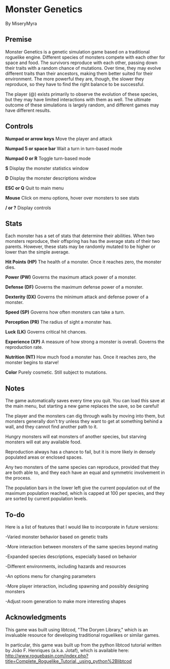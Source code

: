 # Monster Genetics
By MiseryMyra

## Premise
Monster Genetics is a genetic simulation game based on a traditional roguelike engine. Different species of monsters compete with each other for space and food. The survivors reproduce with each other, passing down their traits with a random chance of mutations. Over time, they may evolve different traits than their ancestors, making them better suited for their environment. The more powerful they are, though, the slower they reproduce, so they have to find the right balance to be successful.

The player (@) exists primarily to observe the evolution of these species, but they may
have limited interactions with them as well. The ultimate outcome of these simulations
is largely random, and different games may have different results.


## Controls
**Numpad or arrow keys**
Move the player and attack

**Numpad 5 or space bar**
Wait a turn in turn-based mode

**Numpad 0 or R**
Toggle turn-based mode

**S**
Display the monster statistics window

**D**
Display the monster descriptions window

**ESC or Q**
Quit to main menu

**Mouse**
Click on menu options, hover over monsters to see stats

**/ or ?**
Display controls


## Stats
Each monster has a set of stats that determine their abilities. When two monsters reproduce, their offspring has has the average stats of their two parents. However, these stats may be randomly mutated to be higher or lower than the simple average.

**Hit Points (HP)**
The health of a monster. Once it reaches zero, the monster dies.

**Power (PW)**
Governs the maximum attack power of a monster.

**Defense (DF)**
Governs the maximum defense power of a monster.

**Dexterity (DX)**
Governs the minimum attack and defense power of a monster.

**Speed (SP)**
Governs how often monsters can take a turn.

**Perception (PR)**
The radius of sight a monster has.

**Luck (LK)**
Governs critical hit chances.

**Experience (XP)**
A measure of how strong a monster is overall. Governs the reproduction rate.

**Nutrition (NT)**
How much food a monster has. Once it reaches zero, the monster begins to starve!

**Color**
Purely cosmetic. Still subject to mutations.


## Notes
The game automatically saves every time you quit. You can load this save at the main menu, but starting a new game replaces the save, so be careful!

The player and the monsters can dig through walls by moving into them, but monsters generally don't try unless they want to get at something behind a wall, and they cannot find another path to it.

Hungry monsters will eat monsters of another species, but starving monsters will eat any available food.

Reproduction always has a chance to fail, but it is more likely in densely populated areas or enclosed spaces.

Any two monsters of the same species can reproduce, provided that they are both able to, and they each have an equal and symmetric involvement in the process.

The population bars in the lower left give the current population out of the maximum population reached, which is capped at 100 per species, and they are sorted by current population levels.


## To-do
Here is a list of features that I would like to incorporate in future versions:

-Varied monster behavior based on genetic traits

-More interaction between monsters of the same species beyond mating

-Expanded species descriptions, especially based on behavior

-Different environments, including hazards and resources

-An options menu for changing parameters

-More player interaction, including spawning and possibly designing monsters

-Adjust room generation to make more interesting shapes


## Acknowledgments

This game was built using libtcod, "The Doryen Library," which is an invaluable resource
for developing traditional roguelikes or similar games.

In particular, this game was built up from the python libtcod tutorial written by
João F. Henriques (a.k.a. Jotaf), which is available here:
http://www.roguebasin.com/index.php?title=Complete_Roguelike_Tutorial,_using_python%2Blibtcod
